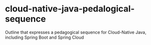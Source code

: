 # cloud-native-java-pedalogical-sequence
Outline that expresses a pedagogical sequence for Cloud-Native Java, including Spring Boot and Spring Cloud
